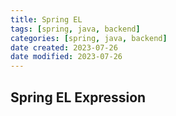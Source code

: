```yaml
---
title: Spring EL
tags: [spring, java, backend]
categories: [spring, java, backend]
date created: 2023-07-26
date modified: 2023-07-26
---
```


## Spring EL Expression
